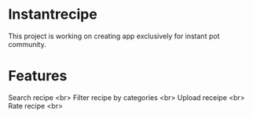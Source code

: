 # Instantrecipe

This project is working on creating app exclusively for instant pot community.

# Features
Search recipe <br\>
Filter recipe by categories <br\>
Upload receipe <br\>
Rate recipe <br\>

